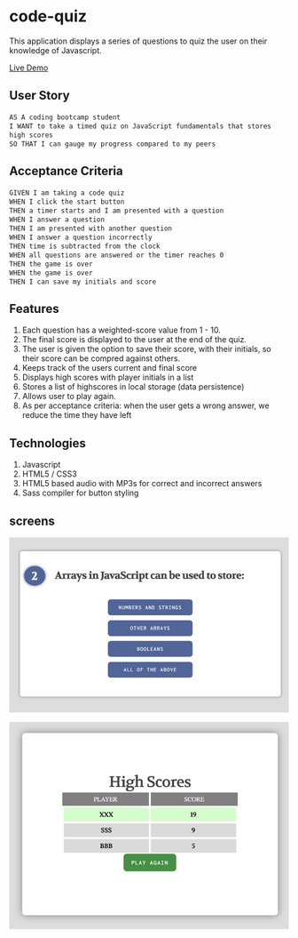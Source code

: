 # code-quiz
This application displays a series of questions to quiz the user on their knowledge of Javascript.

<a href='https://b0rgbart3.github.io/code-quiz2/'>Live Demo</a>
## User Story

```
AS A coding bootcamp student
I WANT to take a timed quiz on JavaScript fundamentals that stores high scores
SO THAT I can gauge my progress compared to my peers
```

## Acceptance Criteria

```
GIVEN I am taking a code quiz
WHEN I click the start button
THEN a timer starts and I am presented with a question
WHEN I answer a question
THEN I am presented with another question
WHEN I answer a question incorrectly
THEN time is subtracted from the clock
WHEN all questions are answered or the timer reaches 0
THEN the game is over
WHEN the game is over
THEN I can save my initials and score
```
## Features

1.  Each question has a weighted-score value from 1 - 10.  
2.  The final score is displayed to the user at the end of the quiz.
3.  The user is given the option to save their score, with their initials, so their score can be compred against others.
4.  Keeps track of the users current and final score
5.  Displays high scores with player initials in a list
6.  Stores a list of highscores in local storage (data persistence)
7.  Allows user to play again.
8.  As per acceptance criteria:
    when the user gets a wrong answer, we reduce the
    time they have left

## Technologies
1.  Javascript
2.  HTML5 / CSS3
3.  HTML5 based audio with MP3s for correct and incorrect answers
4.  Sass compiler for button styling

## screens
![Question Screen](question.jpg)

![HighScores Screen](highscores.jpg)